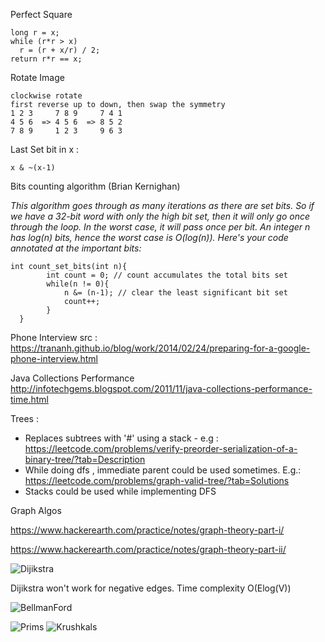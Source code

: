 
Perfect Square

    long r = x;
    while (r*r > x)
      r = (r + x/r) / 2;
    return r*r == x;
    
Rotate Image

    clockwise rotate
    first reverse up to down, then swap the symmetry 
    1 2 3     7 8 9     7 4 1
    4 5 6  => 4 5 6  => 8 5 2
    7 8 9     1 2 3     9 6 3

Last Set bit in x :

    x & ~(x-1)

Bits counting algorithm (Brian Kernighan)

*This algorithm goes through as many iterations as there are set bits. So if we have a 32-bit word with only the high bit set, then it will only go once through the loop. In the worst case, it will pass once per bit. An integer n has log(n) bits, hence the worst case is O(log(n)). Here's your code annotated at the important bits:*

    int count_set_bits(int n){
            int count = 0; // count accumulates the total bits set 
            while(n != 0){
                n &= (n-1); // clear the least significant bit set
                count++;
            }
      }

Phone Interview src : https://trananh.github.io/blog/work/2014/02/24/preparing-for-a-google-phone-interview.html

Java Collections Performance http://infotechgems.blogspot.com/2011/11/java-collections-performance-time.html


Trees :

- Replaces subtrees with '#' using a stack - e.g : https://leetcode.com/problems/verify-preorder-serialization-of-a-binary-tree/?tab=Description
- While doing dfs , immediate parent could be used sometimes. E.g.: https://leetcode.com/problems/graph-valid-tree/?tab=Solutions
- Stacks could be used while implementing DFS

Graph Algos

https://www.hackerearth.com/practice/notes/graph-theory-part-i/

https://www.hackerearth.com/practice/notes/graph-theory-part-ii/

![Dijikstra](https://i.imgur.com/XDGniiN.gif)

Dijikstra won't work for negative edges. 
Time complexity O(Elog(V))

![BellmanFord](http://users.informatik.uni-halle.de/~jopsi/dinf504/bellman_ford.gif)

![Prims](http://i.stack.imgur.com/KofyW.gif)
![Krushkals](http://i.stack.imgur.com/6RCFr.gif)
